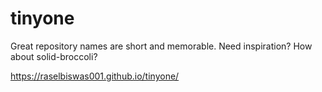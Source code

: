 # tinyone
Great repository names are short and memorable. Need inspiration? How about solid-broccoli?

https://raselbiswas001.github.io/tinyone/
